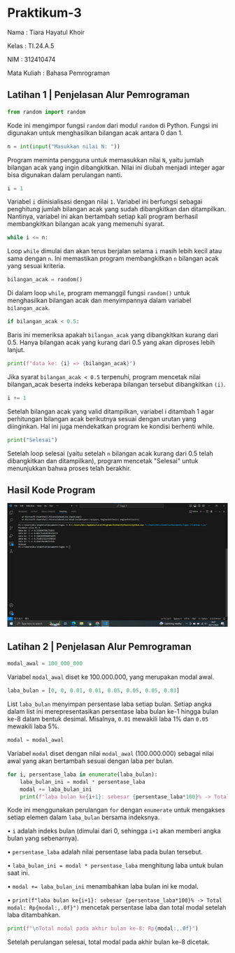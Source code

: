 # Praktikum-3 

Nama : Tiara Hayatul Khoir

Kelas : TI.24.A.5

NIM : 312410474

Mata Kuliah : Bahasa Pemrograman

## Latihan 1 | Penjelasan Alur Pemrograman
```Python
from random import random
```
Kode ini mengimpor fungsi `random` dari modul `random` di Python. Fungsi ini digunakan untuk menghasilkan bilangan acak antara 0 dan 1.
```Python
n = int(input("Masukkan nilai N: "))
```
Program meminta pengguna untuk memasukkan nilai `N`, yaitu jumlah bilangan acak yang ingin dibangkitkan. Nilai ini diubah menjadi integer agar bisa digunakan dalam perulangan nanti.
```Python
i = 1
```
Variabel `i` diinisialisasi dengan nilai `1`. Variabel ini berfungsi sebagai penghitung jumlah bilangan acak yang sudah dibangkitkan dan ditampilkan. Nantinya, variabel ini akan bertambah setiap kali program berhasil membangkitkan bilangan acak yang memenuhi syarat.
```Python
while i <= n:
```
Loop `while` dimulai dan akan terus berjalan selama `i` masih lebih kecil atau sama dengan `n`. Ini memastikan program membangkitkan `n` bilangan acak yang sesuai kriteria.
```Python
bilangan_acak = random()
```
Di dalam loop `while`, program memanggil fungsi `random()` untuk menghasilkan bilangan acak dan menyimpannya dalam variabel `bilangan_acak`.
```Python
if bilangan_acak < 0.5:
```
Baris ini memeriksa apakah `bilangan_acak` yang dibangkitkan kurang dari 0.5. Hanya bilangan acak yang kurang dari 0.5 yang akan diproses lebih lanjut.
```Python
print(f"data ke: {i} => {bilangan_acak}")
```
Jika syarat `bilangan_acak < 0.5` terpenuhi, program mencetak nilai bilangan_acak beserta indeks keberapa bilangan tersebut dibangkitkan `(i)`.
```Python
i += 1
```
Setelah bilangan acak yang valid ditampilkan, variabel i ditambah 1 agar perhitungan bilangan acak berikutnya sesuai dengan urutan yang diinginkan. Hal ini juga mendekatkan program ke kondisi berhenti while.
```Python
print("Selesai")
```
Setelah loop selesai (yaitu setelah `n` bilangan acak kurang dari 0.5 telah dibangkitkan dan ditampilkan), program mencetak "Selesai" untuk menunjukkan bahwa proses telah berakhir.

## Hasil Kode Program
![foto](https://github.com/tir890/foto/blob/7943a555c3945c20549c04d2ce88de152da6426b/Screenshot%202024-11-03%20142206.png)

## Latihan 2 | Penjelasan Alur Pemrograman
```Python
modal_awal = 100_000_000
```
Variabel `modal_awal` diset ke 100.000.000, yang merupakan modal awal.
```Python
laba_bulan = [0, 0, 0.01, 0.01, 0.05, 0.05, 0.05, 0.03]
```
List `laba_bulan` menyimpan persentase laba setiap bulan. Setiap angka dalam list ini merepresentasikan persentase laba bulan ke-1 hingga bulan ke-8 dalam bentuk desimal. Misalnya, `0.01` mewakili laba 1% dan `0.05` mewakili laba 5%.
```Python
modal = modal_awal
```
Variabel `modal` diset dengan nilai `modal_awal` (100.000.000) sebagai nilai awal yang akan bertambah sesuai dengan laba per bulan.
```Python
for i, persentase_laba in enumerate(laba_bulan):
    laba_bulan_ini = modal * persentase_laba
    modal += laba_bulan_ini
    print(f"laba bulan ke{i+1}: sebesar {persentase_laba*100}% -> Total modal: Rp{modal:,.0f}")
```
Kode ini menggunakan perulangan `for` dengan `enumerate` untuk mengakses setiap elemen dalam `laba_bulan` bersama indeksnya.

•	`i` adalah indeks bulan (dimulai dari 0, sehingga `i+1` akan memberi angka bulan yang sebenarnya).

•	`persentase_laba` adalah nilai persentase laba pada bulan tersebut.

•	`laba_bulan_ini = modal * persentase_laba` menghitung laba untuk bulan saat ini.

•	`modal += laba_bulan_ini` menambahkan laba bulan ini ke modal.

•	`print(f"laba bulan ke{i+1}: sebesar {persentase_laba*100}% -> Total modal: Rp{modal:,.0f}")` mencetak persentase laba dan total modal setelah laba ditambahkan.
```Python
print(f"\nTotal modal pada akhir bulan ke-8: Rp{modal:,.0f}")
```
Setelah perulangan selesai, total modal pada akhir bulan ke-8 dicetak.



